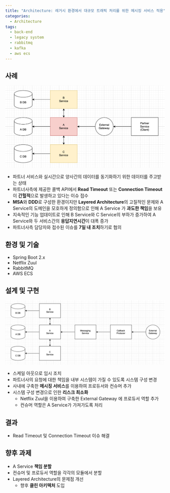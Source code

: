 ```yaml
---
title: "Architecture: 레거시 환경에서 대규모 트래픽 처리를 위한 메시징 서비스 적용"
categories:
  - Architecture
tags:
  - back-end
  - legacy system
  - rabbitmq
  - kafka
  - aws ecs
---
```


## 사례
![Architecture_01](/assets/images/20220430_01.png)
* 파트너 서비스와 실시간으로 양사간의 데이터를 동기화하기 위한 데이터를 주고받는 상태
* 파트너사측에 제공한 콜백 API에서 **Read Timeout** 또는 **Connection Timeout** 이 **간헐적**으로 발생하고 있다는 이슈 접수
* **MSA**와 **DDD**로 구성한 환경이지만 **Layered Architecture**의 고질적인 문제와 A Service의 도메인을 모호하게 정의함으로 인해 A Service 가 **과도한 책임**을 보유
* 지속적인 기능 업데이트로 인해 B Service와 C Service의 부하가 증가하여 A Service와 두 서비스간의 **응답지연시간**이 대폭 증가
* 파트너사측 담당자와 접수된 이슈를 **7일 내 조치**하기로 협의

## 환경 및 기술
* Spring Boot 2.x
* Netflix Zuul
* RabbitMQ
* AWS ECS

## 설계 및 구현
![Architecture_02](/assets/images/20220430_02.png)
* 스케일 아웃으로 임시 조치
* 파트너사의 요청에 대한 책임을 내부 시스템이 가질 수 있도록 시스템 구성 변경
* 사내에 구축한 **메시징 서비스**를 이용하여 프로듀서와 컨슈머 추가
* 시스템 구성 변경으로 인한 **리스크 최소화**
  * Netflix Zuul을 이용하여 구축한 External Gateway 에 프로듀서 역할 추가
  * 컨슈머 역할은 A Service가 가져가도록 처리

## 결과
* Read Timeout 및 Connection Timeout 이슈 해결

## 향후 과제
* A Service **책임 분할**
* 컨슈머 및 프로듀서 역할을 각각의 모듈에서 분할
* Layered Architecture의 문제점 개선
  * 향후 **클린 아키텍처** 도입